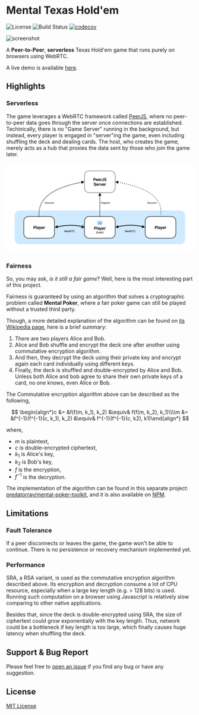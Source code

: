 # Mental Texas Hold'em

![License](https://img.shields.io/github/license/predatorray/mental-texas-holdem)
![Build Status](https://img.shields.io/github/actions/workflow/status/predatorray/mental-texas-holdem/ci.yml?branch=master)
[![codecov](https://codecov.io/github/predatorray/mental-texas-holdem/graph/badge.svg?token=WM14oj4huI)](https://codecov.io/github/predatorray/mental-texas-holdem)

![screenshot](https://github.com/predatorray/mental-texas-holdem/blob/assets/screenshot.png?raw=true)

A **Peer-to-Peer**, **serverless** Texas Hold'em game that runs purely on browsers using WebRTC.

A live demo is available [here](https://www.predatorray.me/mental-texas-holdem/).

## Highlights

### Serverless

The game leverages a WebRTC framework called [PeerJS](https://peerjs.com), 
where no peer-to-peer data goes through the server once connections are established.
Techinically, there is no "Game Server" running in the background,
but instead, every player is engaged in "server"ing the game,
even including shuffling the deck and dealing cards.
The host, who creates the game, merely acts as a hub that proxies the data sent by those
who join the game later.

![serverless](https://github.com/predatorray/mental-texas-holdem/blob/assets/serverless-diagram.png?raw=true)

### Fairness

So, you may ask, *is it still a fair game*? Well, here is the most interesting part of this project.

Fairness is guaranteed by using an algorithm that solves a cryptographic problem called **Mental Poker**,
where a fair poker game can still be played without a trusted third party.

Though, a more detailed explanation of the algorithm can be found on
[its Wikipedia page](https://en.wikipedia.org/wiki/Mental_poker),
here is a brief summary:

1. There are two players Alice and Bob.
2. Alice and Bob shuffle and encrypt the deck one after another using commutative encryption algorithm.
3. And then, they decrypt the deck using their private key and encrypt again each card individually using different keys.
4. Finally, the deck is shuffled and double-encrypted by Alice and Bob.
   Unless both Alice and bob agree to share their own private keys of a card, no one knows, even Alice or Bob.

The Commutative encryption algorithm above can be described as the following,

$$
\begin{align*}c &= &f(f(m, k_1), k_2) &\equiv& f(f(m, k_2), k_1)\\\\m &= &f^{-1}(f^{-1}(c, k_1), k_2) &\equiv& f^{-1}(f^{-1}(c, k2), k1)\end{align*}
$$

where,
- $m$ is plaintext,
- $c$ is double-encrypted ciphertext,
- $k_1$ is Alice's key,
- $k_2$ is Bob's key,
- $f$ is the encryption,
- $f^{-1}$ is the decryption.

The implementation of the algorithm can be found in this separate project:
[predatorray/mental-poker-toolkit](https://github.com/predatorray/mental-poker-toolkit),
and it is also available on [NPM](https://www.npmjs.com/package/mental-poker-toolkit).

## Limitations

### Fault Tolerance

If a peer disconnects or leaves the game, the game won't be able to continue.
There is no persistence or recovery mechanism implemented yet.

### Performance

SRA, a RSA variant, is used as the commutative encryption algorithm described above.
Its encryption and decryption consume a lot of CPU resource,
especially when a large key length (e.g. > 128 bits) is used.
Running such computation on a browser using Javascript is relatively slow comparing to
other native applications.

Besides that, since the deck is double-encrypted using SRA,
the size of ciphertext could grow exponentially with the key length.
Thus, network could be a bottleneck if key length is too large, which finally causes
huge latency when shuffling the deck.

## Support & Bug Report

Please feel free to [open an issue](https://github.com/predatorray/mental-texas-holdem/issues/new)
if you find any bug or have any suggestion.

## License

[MIT License](LICENSE)
